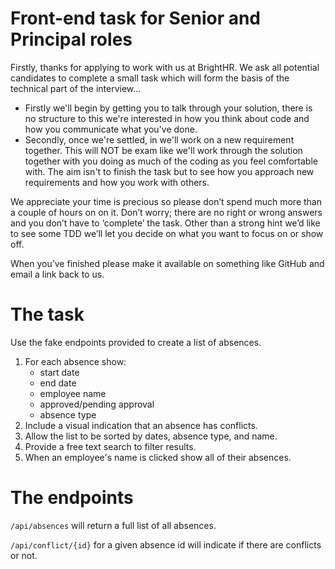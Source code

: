 # Front-end task for Senior and Principal roles

Firstly, thanks for applying to work with us at BrightHR. We ask all potential candidates to complete a small task which will form the basis of the technical part of the interview...

* Firstly we'll begin by getting you to talk through your solution, there is no structure to this we're interested in how you think about code and how you communicate what you've done.
* Secondly, once we're settled, in we'll work on a new requirement together. This will NOT be exam like we'll work through the solution together with you doing as much of the coding as you feel comfortable with. The aim isn't to finish the task but to see how you approach new requirements and how you work with others.

We appreciate your time is precious so please don’t spend much more than a couple of hours on on it. Don’t worry; there are no right or wrong answers and you don’t have to ‘complete’ the task. Other than a strong hint we’d like to see some TDD we’ll let you decide on what you want to focus on or show off.

When you’ve finished please make it available on something like GitHub and email a link back to us.

# The task

Use the fake endpoints provided to create a list of absences.

1. For each absence show:
    * start date
    * end date
    * employee name
    * approved/pending approval
    * absence type
1. Include a visual indication that an absence has conflicts.
1. Allow the list to be sorted by dates, absence type, and name.
1. Provide a free text search to filter results.
1. When an employee's name is clicked show all of their absences.

# The endpoints

`/api/absences` will return a full list of all absences.

`/api/conflict/{id}` for a given absence id will indicate if there are conflicts or not.


